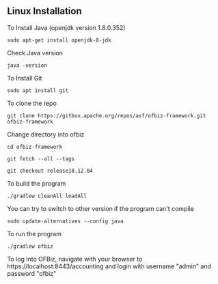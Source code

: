 ## Linux Installation

To Install Java (openjdk version 1.8.0.352)
```
sudo apt-get install openjdk-8-jdk
```
Check Java version
```
java -version
```
To Install Git
```
sudo apt install git
```
To clone the repo
```
git clone https://gitbox.apache.org/repos/asf/ofbiz-framework.git ofbiz-framework
```
Change directory into ofbiz
```
cd ofbiz-framework
```
```
git fetch --all --tags
```
```
git checkout release18.12.04
```
To build the program
```
./gradlew cleanAll loadAll
```
You can try to switch to other version if the program can't compile
```
sudo update-alternatives --config java
```
To run the program
```
./gradlew ofbiz 
```
To log into OFBiz, navigate with your browser to https://localhost:8443/accounting and login with username "admin" and password "ofbiz"